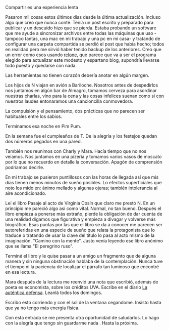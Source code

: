 Compartir es una experiencia lenta

<p>
Pasaron mil cosas estos últimos días desde la última actualización. Incluso algo que creo que nunca conté. Tenía un post escrito y preparado para publicar y un descuido hizo que se pierda. Estaba probando un software que me ayude a sincronizar archivos entre todas las máquinas que uso -tampoco tantas, una mac en mi trabajo y una pc en mi casa- y tratando de configurar una carpeta compartida se perdió el post que había hecho; todos en realidad pero me sirvió haber tenido backup de los anteriores. Creo que un error como esos usando <a href="https://rclone.org/">rclone</a>, que parece que va a ser el programa elegido para actualizar este modesto y espartano blog, supondría llevarse todo puesto y quedarse con nada. 
</p>

<p>
Las herramientas no tienen corazón debería anotar en algún margen. 
</p>

<p>
Los hijos de N viajan en avión a Bariloche. Nosotros antes de despedirlos nos juntamos en algún bar de Almagro, tomamos cerveza para asordinar nuestras charlas, vino para la cena y las cosas infelices suenan como si con nuestros laudes entonaramos una cancioncilla conmovedora. 
</p>

<p>
La compulsión y el pensamiento, dos prácticas que no parecen ser habituales entre los sabios. 
</p>

<p>
Terminamos esa noche en Pim Pum.
</p>

<p>
En la semana fue el cumpleaños de T. De la alegría y los festejos quedan dos números pegados en una pared. 
</p>

<p>
También nos reunimos con Charly y Mara. Hacía tiempo que no nos veíamos. Nos juntamos en una pizería y tomamos varios vasos de moscato por lo que no recuerdo en detalle la conversación. Apagón de comprensión podríamos decirle. 
</p>


<p>
En mi trabajo se pusieron puntillosos con las horas de llegada así que mis días tienen menos minutos de sueño posibles. Lo efectos superficiales que noto los mido en: ánimo mellado y algunas ojeras; también intolerancia al aire acondicionado.
</p>

<p>
Leí el libro <span class="underline">Pasaje al acto</span> de Virginia Cosín que claro me prestó N. En un principio me pareció algo así como vital. Normal, no tan bueno. Después el libro empieza a ponerse más extraño, pierde la obligación de dar cuenta de una realidad digamos que figurativa y empieza a divagar y volverse más biográfico. Esas puntas por las que el libro se da a conocer me parecen ser autoreferidas en una especie de sueño que relata la protagonista que lo traduce o tratando de usar la clave del título lo pasa al acto mismo de la imaginación. "Camino con la mente". Justo venía leyendo ese libro anónimo que se llama "El peregrino ruso".
</p>

<p>
Terminé el libro y le quise pasar a un amigo un fragmento que de alguna manera y sin ninguna obstinación hablaba de la contemplación. Nunca tuve el tiempo ni la paciencia de localizar el párrafo tan luminoso que encontré en esa lectura.
</p>

<p>
Mara después de la lectura me reenvió una nota que escribió, además de poeta es economista, sobre los créditos UVA. Escribe en el diario <a href="http://www.laautenticadefensa.net/">La auténtica defensa</a>. Leanlá todos los domingos.
</p>

<p>
Escribo esto corriendo y con el sol de la ventana cegandome. Insisto hasta que ya no tengo más energía física.
</p>

<p>
Con esta entrada se me presenta otra oportunidad de saludarlos. Lo hago con la alegría que tengo sin guardarme nada . Hasta la próxima.
</p>
